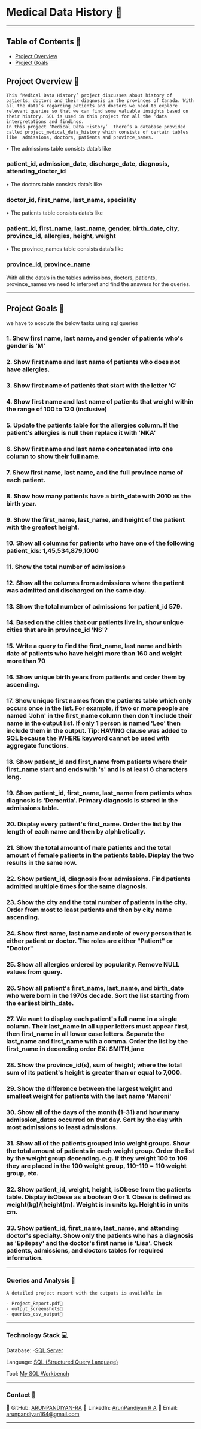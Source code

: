 # Medical Data History 🏥

***

## Table of Contents 🚪

- [Project Overview](#project-Overview-🚀)
- [Project Goals](#Project-Goals-💻)


## Project Overview 🎯

	This ‘Medical Data History’ project discusses about history of patients, doctors and their diagnosis in the provinces of Canada. With all the data’s regarding patients and doctors we need to explore relevant queries so that we can find some valuable insights based on their history. SQL is used in this project for all the ‘data interpretations and findings. 
	In this project ‘Medical Data History’  there’s a database provided called project_medical_data_history which consists of certain tables like  admissions, doctors, patients and province_names.


•	The admissions table consists data’s like
###	patient_id, admission_date, discharge_date, diagnosis, attending_doctor_id

•	The doctors table consists data’s like
###	doctor_id, first_name, last_name, speciality

•	 The patients table consists data’s like
###	patient_id,	first_name, last_name, gender, birth_date, city, province_id, allergies, height, weight

•	The province_names table consists data’s like
### province_id, province_name

With all the data’s in the tables admissions, doctors, patients, province_names we need to interpret and find the answers for the queries.

***

## Project Goals 🎯
we have to execute the below tasks using sql queries

### 1. Show first name, last name, and gender of patients who's gender is 'M'
### 2. Show first name and last name of patients who does not have allergies.
### 3. Show first name of patients that start with the letter 'C'
### 4. Show first name and last name of patients that weight within the range of 100 to 120 (inclusive)
### 5. Update the patients table for the allergies column. If the patient's allergies is null then replace it with 'NKA'
### 6. Show first name and last name concatenated into one column to show their full name.
### 7. Show first name, last name, and the full province name of each patient.
### 8. Show how many patients have a birth_date with 2010 as the birth year.
### 9. Show the first_name, last_name, and height of the patient with the greatest height.
### 10. Show all columns for patients who have one of the following patient_ids: 1,45,534,879,1000
### 11. Show the total number of admissions
### 12. Show all the columns from admissions where the patient was admitted and discharged on the same day.
### 13. Show the total number of admissions for patient_id 579.
### 14. Based on the cities that our patients live in, show unique cities that are in province_id 'NS'?
### 15. Write a query to find the first_name, last name and birth date of patients who have height more than 160 and weight more than 70
### 16. Show unique birth years from patients and order them by ascending.
### 17. Show unique first names from the patients table which only occurs once in the list. For example, if two or more people are named 'John' in the first_name column then don't include their name in the output list. If only 1 person is named 'Leo' then include them in the output. Tip: HAVING clause was added to SQL because the WHERE keyword cannot be used with aggregate functions.
### 18. Show patient_id and first_name from patients where their first_name start and ends with 's' and is at least 6 characters long.
### 19. Show patient_id, first_name, last_name from patients whos diagnosis is 'Dementia'.   Primary diagnosis is stored in the admissions table.
### 20. Display every patient's first_name. Order the list by the length of each name and then by alphbetically.
### 21. Show the total amount of male patients and the total amount of female patients in the patients table. Display the two results in the same row. 
### 22. Show patient_id, diagnosis from admissions. Find patients admitted multiple times for the same diagnosis.
### 23. Show the city and the total number of patients in the city. Order from most to least patients and then by city name ascending.
### 24. Show first name, last name and role of every person that is either patient or doctor.    The roles are either "Patient" or "Doctor"
### 25. Show all allergies ordered by popularity. Remove NULL values from query.
### 26. Show all patient's first_name, last_name, and birth_date who were born in the 1970s decade. Sort the list starting from the earliest birth_date.
### 27. We want to display each patient's full name in a single column. Their last_name in all upper letters must appear first, then first_name in all lower case letters. Separate the last_name and first_name with a comma. Order the list by the first_name in decending order    EX: SMITH,jane
### 28. Show the province_id(s), sum of height; where the total sum of its patient's height is greater than or equal to 7,000.
### 29. Show the difference between the largest weight and smallest weight for patients with the last name 'Maroni'
### 30. Show all of the days of the month (1-31) and how many admission_dates occurred on that day. Sort by the day with most admissions to least admissions.
### 31. Show all of the patients grouped into weight groups. Show the total amount of patients in each weight group. Order the list by the weight group decending. e.g. if they weight 100 to 109 they are placed in the 100 weight group, 110-119 = 110 weight group, etc.
### 32. Show patient_id, weight, height, isObese from the patients table. Display isObese as a boolean 0 or 1. Obese is defined as weight(kg)/(height(m). Weight is in units kg. Height is in units cm.
### 33. Show patient_id, first_name, last_name, and attending doctor's specialty. Show only the patients who has a diagnosis as 'Epilepsy' and the doctor's first name is 'Lisa'. Check patients, admissions, and doctors tables for required information.

***

### Queries and Analysis 🔎

	A detailed project report with the outputs is available in
	
	- Project_Report.pdf📄
	- output_screenshots📂
	- queries_csv_output📂
	
***

### Technology Stack 💻

Database: -[SQL Server](#Server)

Language: [SQL (Structured Query Language)](#sql)

Tool: [My SQL Workbench](#mysql)

***

### Contact 🤝
👤 GitHub: [ARUNPANDIYAN-RA](https://github.com/ARUNPANDIYAN-RA)
👔 LinkedIn: [ArunPandiyan R A](https://www.linkedin.com/in/arunpandiyanofficial/)
📧 Email: arunpandiyan164@gmail.com

---
